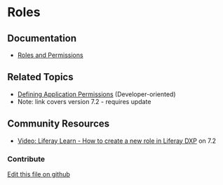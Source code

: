 # Roles

## Documentation

* [Roles and Permissions](https://learn.liferay.com/dxp/7.x/en/users-and-permissions/roles_and_permissions.html)

## Related Topics

* [Defining Application Permissions](https://portal.liferay.dev/docs/7-2/frameworks/-/knowledge_base/f/defining-application-permissions) (Developer-oriented)
* Note: link covers version 7.2 - requires update

## Community Resources

* [Video: Liferay Learn - How to create a new role in Liferay DXP](https://www.youtube.com/watch?v=61ocl3xWL38) on 7.2

### Contribute

[Edit this file on github](https://github.com/olafk/controlpanel-documentation-docs/blob/master/md/73en/com_liferay_roles_admin_web_portlet_RolesAdminPortlet/details.md)
